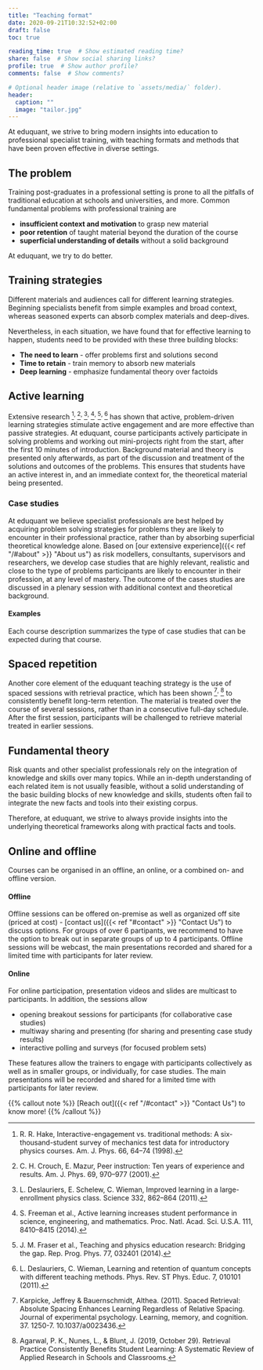 ```yaml
---
title: "Teaching format"
date: 2020-09-21T10:32:52+02:00
draft: false
toc: true

reading_time: true  # Show estimated reading time?
share: false  # Show social sharing links?
profile: true  # Show author profile?
comments: false  # Show comments?

# Optional header image (relative to `assets/media/` folder).
header:
  caption: ""
  image: "tailor.jpg"
---
```



At eduquant, we strive to bring modern insights into education to professional specialist training, with teaching formats and methods that have been proven effective in diverse settings. 

## The problem

Training post-graduates in a professional setting is prone to all the pitfalls of traditional education at schools and universities, and more. Common fundamental problems with professional training are 

 - **insufficient context and motivation** to grasp new material
 - **poor retention** of taught material beyond the duration of the course
 - **superficial understanding of details** without a solid background

At eduquant, we try to do better. 

## Training strategies

Different materials and audiences call for different learning strategies. Beginning specialists benefit from simple examples and broad context, whereas seasoned experts can absorb complex materials and deep-dives. 

Nevertheless, in each situation, we have found that for effective learning to happen, students need to be provided with these three building blocks:

 - **The need to learn** - offer problems first and solutions second
 - **Time to retain** - train memory to absorb new materials
 - **Deep learning** - emphasize fundamental theory over factoids

## Active learning

Extensive research [^1]<sup>, </sup>[^2]<sup>, </sup>[^3]<sup>, </sup>[^4]<sup>, </sup>[^5]<sup>, </sup>[^6] has shown that active, problem-driven learning strategies stimulate active engagement and are more effective than passive strategies. At eduquant, course participants actively participate in solving problems and working out mini-projects right from the start, after the first 10 minutes of introduction. Background material and theory is presented only afterwards, as part of the discussion and treatment of the solutions and outcomes of the problems. This ensures that students have an active interest in, and an immediate context for, the theoretical material being presented.  

### Case studies

At eduquant we believe specialist professionals are best helped by acquiring problem solving strategies for problems they are likely to encounter in their professional practice, rather than by absorbing superficial theoretical knowledge alone. Based on [our extensive experience]({{< ref "/#about" >}} "About us") as risk modellers, consultants, supervisors and researchers, we develop case studies that are highly relevant, realistic and close to the type of problems participants are likely to encounter in their profession, at any level of mastery. The outcome of the cases studies are discussed in a plenary session with additional context and theoretical background. 

#### Examples

Each course description summarizes the type of case studies that can be expected during that course.

## Spaced repetition

Another core element of the eduquant teaching strategy is the use of spaced sessions with retrieval practice, which has been shown [^7]<sup>, </sup>[^8] to consistently benefit long-term retention. The material is treated over the course of several sessions, rather than in a consecutive full-day schedule. After the first session, participants will be challenged to retrieve material treated in earlier sessions. 


## Fundamental theory

Risk quants and other specialist professionals rely on the integration of knowledge and skills over many topics. While an in-depth understanding of each related item is not usually feasible, without a solid understanding of the basic building blocks of new knowledge and skills, students often fail to integrate the new facts and tools into their existing corpus. 

Therefore, at eduquant, we strive to always provide insights into the underlying theoretical frameworks along with practical facts and tools.

## Online and offline

Courses can be organised in an offline, an online, or a combined on- and offline version. 

#### Offline

Offline sessions can be offered on-premise as well as organized off site (priced at cost) - [contact us]({{< ref "#contact" >}} "Contact Us") to discuss options. For groups of over 6 partipants, we recommend to have the option to break out in separate groups of up to 4 participants. Offline sessions will be webcast, the main presentations recorded and shared for a limited time with participants for later review.

#### Online

For online participation, presentation videos and slides are multicast to participants. In addition, the sessions allow

 * opening breakout sessions for participants (for collaborative case studies)
 * multiway sharing and presenting (for sharing and presenting case study results)
 * interactive polling and surveys (for focused problem sets)
 
These features allow the trainers to engage with participants collectively as well as in smaller groups, or individually, for case studies. The main presentations will be recorded and shared for a limited time with participants for later review.

{{% callout note %}}
[Reach out]({{< ref "/#contact" >}} "Contact Us") to know more!
{{% /callout %}}


[^1]: R. R. Hake, Interactive-engagement vs. traditional methods: A six-thousand-student survey of mechanics test data for introductory physics courses. Am. J. Phys. 66, 64–74 (1998).
[^2]: C. H. Crouch, E. Mazur, Peer instruction: Ten years of experience and results. Am. J. Phys. 69, 970–977 (2001).
[^3]: L. Deslauriers, E. Schelew, C. Wieman, Improved learning in a large-enrollment physics class. Science 332, 862–864 (2011).
[^4]: S. Freeman et al., Active learning increases student performance in science, engineering, and mathematics. Proc. Natl. Acad. Sci. U.S.A. 111, 8410–8415 (2014).
[^5]: J. M. Fraser et al., Teaching and physics education research: Bridging the gap. Rep. Prog. Phys. 77, 032401 (2014).
[^6]: L. Deslauriers, C. Wieman, Learning and retention of quantum concepts with different teaching methods. Phys. Rev. ST Phys. Educ. 7, 010101 (2011).

[^7]: Karpicke, Jeffrey & Bauernschmidt, Althea. (2011). Spaced Retrieval: Absolute Spacing Enhances Learning Regardless of Relative Spacing. Journal of experimental psychology. Learning, memory, and cognition. 37. 1250-7. 10.1037/a0023436.
[^8]: Agarwal, P. K., Nunes, L., & Blunt, J. (2019, October 29). Retrieval Practice Consistently Benefits Student Learning: A Systematic Review of Applied Research in Schools and Classrooms. 